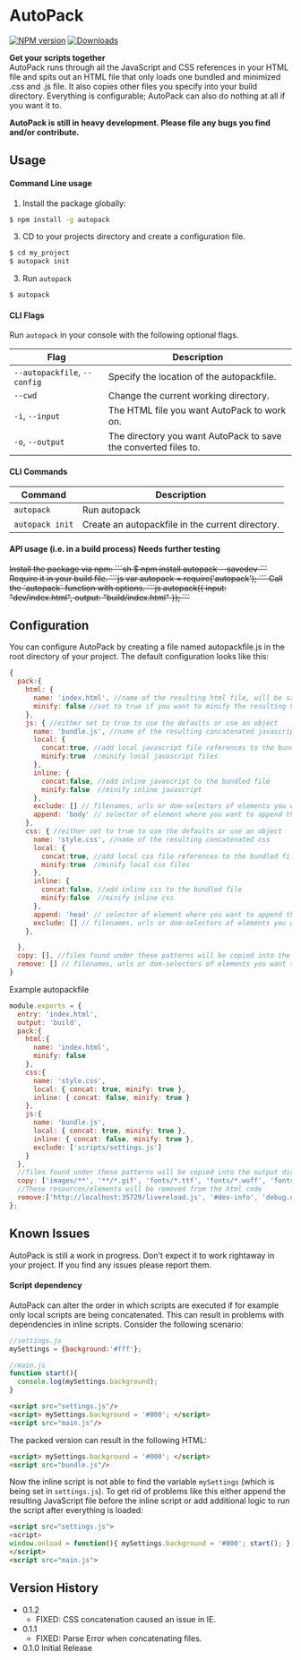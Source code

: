 # AutoPack

[![NPM version][npm-image]][npm-url] [![Downloads][downloads-image]][npm-url]

**Get your scripts together**  
AutoPack runs through all the JavaScript and CSS references in your HTML file and spits out an HTML file that only loads one bundled and minimized .css and .js file. It also copies other files you specify into your build directory. Everything is configurable; AutoPack can also do nothing at all if you want it to.

__AutoPack is still in heavy development. Please file any bugs you find and/or contribute.__

## Usage

#### Command Line usage
1. Install the package globally:
```sh
$ npm install -g autopack
```
3. CD to your projects directory and create a configuration file.
```sh
$ cd my_project
$ autopack init
```

3. Run `autopack`
```sh
$ autopack
```

#### CLI Flags
Run `autopack` in your console with the following optional flags.

Flag                        | Description
----------------------------|---------------------------------------------------------
`--autopackfile`, `--config`| Specify the location of the autopackfile.
`--cwd`                     | Change the current working directory.
`-i`, `--input`             | The HTML file you want AutoPack to work on.
`-o`, `--output`            | The directory you want AutoPack to save the converted files to.

#### CLI Commands
Command                     | Description
----------------------------|---------------------------------------------------------
`autopack`                  | Run autopack
`autopack init`             | Create an autopackfile in the current directory.





#### API usage (i.e. in a build process) Needs further testing
<del>
Install the package via npm:
```sh
$ npm install autopack --savedev
```
Require it in your build file.
```js
var autopack = require('autopack');
```
Call the `autopack` function with options.
```js
autopack({ input: "dev/index.html",
          output: "build/index.html" });
```
</del>

## Configuration
You can configure AutoPack by creating a file named autopackfile.js in the root directory of your project. The default configuration looks like this:

```js
{
  pack:{
    html: {
      name: 'index.html', //name of the resulting html file, will be same as entry file if omitted
      minify: false //set to true if you want to minify the resulting html
    },
    js: { //either set to true to use the defaults or use an object
      name: 'bundle.js', //name of the resulting concatenated javascript
      local: {
        concat:true, //add local javascript file references to the bundled file
        minify:true  //minify local javascript files
      },
      inline: {
        concat:false, //add inline javascript to the bundled file
        minify:false  //minify inline javascript
      },
      exclude: [] // filenames, urls or dom-selectors of elements you want to exclude from the process,
      append: 'body' // selector of element where you want to append the bundle script tag to
    },
    css: { //either set to true to use the defaults or use an object
      name: 'style.css', //name of the resulting concatenated css
      local: {
        concat:true, //add local css file references to the bundled file
        minify:true  //minify local css files
      },
      inline: {
        concat:false, //add inline css to the bundled file
        minify:false  //minify inline css
      },
      append: 'head' // selector of element where you want to append the bundle css tag to
      exclude: [] // filenames, urls or dom-selectors of elements you want to exclude from the process
    },

  },
  copy: [], //files found under these patterns will be copied into the output directory
  remove: [] // filenames, urls or dom-selectors of elements you want to remove from the resulting html
}
```

Example autopackfile
```js
module.exports = {
  entry: 'index.html',
  output: 'build',
  pack:{
    html:{
      name: 'index.html',
      minify: false
    },
    css:{
      name: 'style.css',
      local: { concat: true, minify: true },
      inline: { concat: false, minify: true }
    },
    js:{
      name: 'bundle.js',
      local: { concat: true, minify: true },
      inline: { concat: false, minify: true },
      exclude: ['scripts/settings.js']
    }
  },
  //files found under these patterns will be copied into the output dir
  copy: ['images/**', '**/*.gif', 'fonts/*.ttf', 'fonts/*.woff', 'fonts/*.otf'],
  //These resources/elements will be removed from the html code
  remove:['http://localhost:35729/livereload.js', '#dev-info', 'debug.css']
};
```

## Known Issues
AutoPack is still a work in progress. Don't expect it to work rightaway in your project. If you find any issues please report them.

#### Script dependency
AutoPack can alter the order in which scripts are executed if for example only local scripts are being concatenated. This can result in problems with dependencies in inline scripts. Consider the following scenario:
```js
//settings.js
mySettings = {background:'#fff'};
```
```js
//main.js
function start(){
  console.log(mySettings.background);
}
```

```html
<script src="settings.js"/>
<script> mySettings.background = '#000'; </script>
<script src="main.js"/>
```
The packed version can result in the following HTML:
```html
<script> mySettings.background = '#000'; </script>
<script src="bundle.js"/>
```
Now the inline script is not able to find the variable `mySettings` (which is being set in `settings.js`). To get rid of problems like this either append the resulting JavaScript file before the inline script or add additional logic to run the script after everything is loaded:

```html
<script src="settings.js">
<script>
window.onload = function(){ mySettings.background = '#000'; start(); }
</script>
<script src="main.js">
```

## Version History
- 0.1.2
  - FIXED: CSS concatenation caused an issue in IE.
- 0.1.1
  - FIXED: Parse Error when concatenating files.
- 0.1.0 Initial Release

[downloads-image]: http://img.shields.io/npm/dm/autopack.svg
[npm-url]: https://npmjs.org/package/autopack
[npm-image]: http://img.shields.io/npm/v/autopack.svg
